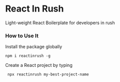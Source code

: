 # React In Rush

Light-weight React Boilerplate for developers in rush

### How to Use It

Install the package globally

``` npm i reactinrush -g ```

Create a React project by typing

``` npx reactinrush my-best-project-name```